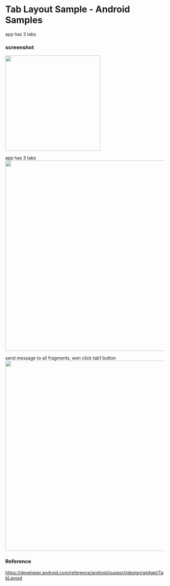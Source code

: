 Tab Layout Sample  - Android Samples
===============

app has 3 tabs <br/>

### screenshot <br/>
<image src="https://raw.githubusercontent.com/ohwada/Android_Samples/master/Tab LayoutSample/screenshot/screenshot_tab_layout_page_tab1.png" width="300" /><br/>

app has 3 tabs <br/>
<image src="https://raw.githubusercontent.com/ohwada/Android_Samples/master/Tab LayoutSample/screenshot/tab_layout_page.png" width="600" /><br/>

send message to all fragments, wen click tab1 button <br/>
<image src="https://raw.githubusercontent.com/ohwada/Android_Samples/master/Tab LayoutSample/screenshot/tab_layout_clicked.png" width="600" /><br/>

### Reference <br/>
https://developer.android.com/reference/android/support/design/widget/TabLayout

